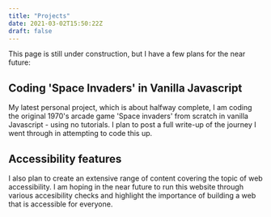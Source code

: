 ```yaml
---
title: "Projects"
date: 2021-03-02T15:50:22Z
draft: false
---
```


This page is still under construction, but I have a few plans for the near future:

## Coding 'Space Invaders' in Vanilla Javascript

My latest personal project, which is about halfway complete, I am coding the original 1970's arcade game 'Space invaders' from scratch in vanilla Javascript - using no tutorials. I plan to post a full write-up of the journey I went through in attempting to code this up.

## Accessibility features

I also plan to create an extensive range of content covering the topic of web accessibility. I am hoping in the near future to run this website through various accesibility checks and highlight the importance of building a web that is accessible for everyone. 
